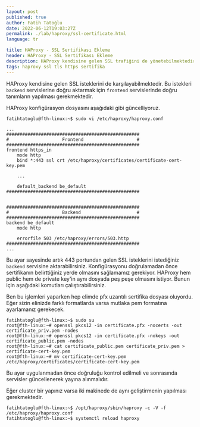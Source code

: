 ```yaml
---
layout: post
published: true
author: Fatih Tatoğlu
date: 2022-06-12T19:03:27Z
permalink: ./lab/haproxy/ssl-certificate.html
language: tr

title: HAProxy - SSL Sertifikası Ekleme
header: HAProxy - SSL Sertifikası Ekleme
description: HAProxy kendisine gelen SSL trafiğini de yönetebilmektedir. Bunun için ilk adım sertifika ayarlaması.
tags: haproxy ssl tls https sertifika
---
```


HAProxy kendisine gelen SSL isteklerini de karşılayabilmektedir. Bu istekleri `backend` servislerine doğru aktarmak için `frontend` servislerinde doğru tanımların yapılması gerekmektedir.

HAProxy konfigürasyon dosyasını aşağıdaki gibi güncelliyoruz.

```shell
fatihtatoglu@fth-linux:~$ sudo vi /etc/haproxy/haproxy.conf
```

```nestedtext
...
##################################################
#                    Frontend                    #
##################################################
frontend https_in
    mode http
    bind *:443 ssl crt /etc/haproxy/certificates/certificate-cert-key.pem

    ...

    default_backend be_default
##################################################


##################################################
#                    Backend                     #
##################################################
backend be_default
    mode http

    errorfile 503 /etc/haproxy/errors/503.http
##################################################
...
```

Bu ayar sayesinde artık 443 portundan gelen SSL isteklerini istediğiniz `backend` servisine aktarabilirsiniz. Konfigürasyonu doğrulamadan önce sertifikanın belirttiğiniz yerde olmasını sağlamamız gerekiyor. HAProxy hem public hem de private key'in aynı dosyada peş peşe olmasını istiyor. Bunun için aşağıdaki komutları çalıştırabilirsiniz.

Ben bu işlemleri yaparken hep elimde pfx uzantılı sertifika dosyası oluyordu. Eğer sizin elinizde farklı formatlarda varsa mutlaka pem formatına ayarlamanız gerekecek.

```shell
fatihtatoglu@fth-linux:~$ sudo su
root@fth-linux:~# openssl pkcs12 -in certificate.pfx -nocerts -out certificate_priv.pem -nodes
root@fth-linux:~# openssl pkcs12 -in certificate.pfx -nokeys -out certificate_public.pem -nodes
root@fth-linux:~# cat certificate_public.pem certificate_priv.pem > certificate-cert-key.pem
root@fth-linux:~# mv certificate-cert-key.pem /etc/haproxy/certificates/certificate-cert-key.pem
```

Bu ayar uygulanmadan önce doğruluğu kontrol edilmeli ve sonrasında servisler güncellenerek yayına alınmalıdır.

Eğer cluster bir yapınız varsa iki makinede de aynı geliştirmenin yapılması gerekmektedir.

```shell
fatihtatoglu@fth-linux:~$ /opt/haproxy/sbin/haproxy -c -V -f /etc/haproxy/haproxy.conf
fatihtatoglu@fth-linux:~$ systemctl reload haproxy
```
